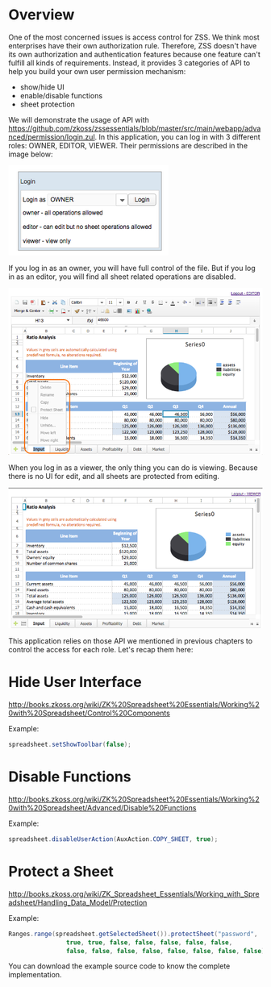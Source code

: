 # Overview

One of the most concerned issues is access control for ZSS. We think
most enterprises have their own authorization rule. Therefore, ZSS
doesn't have its own authorization and authentication features because
one feature can't fulfill all kinds of requirements. Instead, it
provides 3 categories of API to help you build your own user permission
mechanism:

  - show/hide UI
  - enable/disable functions
  - sheet protection

We will demonstrate the usage of API with
<https://github.com/zkoss/zssessentials/blob/master/src/main/webapp/advanced/permission/login.zul>.
In this application, you can log in with 3 different roles: OWNER,
EDITOR, VIEWER. Their permissions are described in the image below:

![ center](/assets/images/dev-ref/zss-essentials-login.png " center")

If you log in as an owner, you will have full control of the file. But
if you log in as an editor, you will find all sheet related operations
are disabled.

![ center](/assets/images/dev-ref/zss-essentials-editor.png " center")

When you log in as a viewer, the only thing you can do is viewing.
Because there is no UI for edit, and all sheets are protected from
editing.

![ center](/assets/images/dev-ref/zss-essentials-viewer.png " center")

This application relies on those API we mentioned in previous chapters
to control the access for each role. Let's recap them here:

# Hide User Interface

<http://books.zkoss.org/wiki/ZK%20Spreadsheet%20Essentials/Working%20with%20Spreadsheet/Control%20Components>

Example:

``` java
spreadsheet.setShowToolbar(false);
```

# Disable Functions

<http://books.zkoss.org/wiki/ZK%20Spreadsheet%20Essentials/Working%20with%20Spreadsheet/Advanced/Disable%20Functions>

Example:

``` java
spreadsheet.disableUserAction(AuxAction.COPY_SHEET, true);
```

# Protect a Sheet

<http://books.zkoss.org/wiki/ZK_Spreadsheet_Essentials/Working_with_Spreadsheet/Handling_Data_Model/Protection>

Example:

``` java
Ranges.range(spreadsheet.getSelectedSheet()).protectSheet("password",
                true, true, false, false, false, false, false,
                false, false, false, false, false, false, false, false);
```

You can download the example source code to know the complete
implementation.
